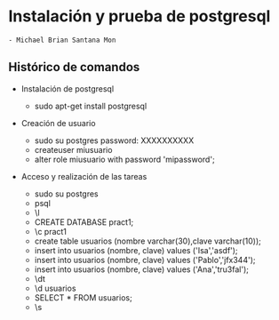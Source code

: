 # Instalación y prueba de postgresql

```
- Michael Brian Santana Mon
```
## Histórico de comandos

* Instalación de postgresql
  - sudo apt-get install postgresql

* Creación de usuario
  - sudo su postgres password: XXXXXXXXXX
  - createuser miusuario
  - alter role miusuario with password 'mipassword';
  
* Acceso y realización de las tareas
  - sudo su postgres
  - psql
  - \l
  - CREATE DATABASE pract1;
  - \c pract1
  - create table usuarios (nombre varchar(30),clave varchar(10));
  - insert into usuarios (nombre, clave) values ('Isa','asdf');
  - insert into usuarios (nombre, clave) values ('Pablo','jfx344');
  - insert into usuarios (nombre, clave) values ('Ana','tru3fal');
  - \dt
  - \d usuarios
  - SELECT * FROM usuarios;
  - \s
